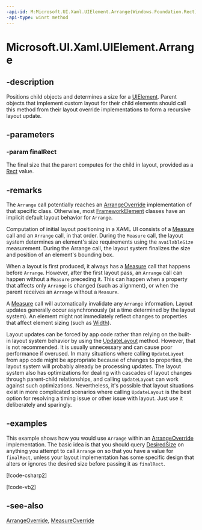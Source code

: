 ```yaml
---
-api-id: M:Microsoft.UI.Xaml.UIElement.Arrange(Windows.Foundation.Rect)
-api-type: winrt method
---
```


<!-- Method syntax
public void Arrange(Windows.Foundation.Rect finalRect)
-->

# Microsoft.UI.Xaml.UIElement.Arrange

## -description

Positions child objects and determines a size for a [UIElement](uielement.md). Parent objects that implement custom layout for their child elements should call this method from their layout override implementations to form a recursive layout update.

## -parameters

### -param finalRect

The final size that the parent computes for the child in layout, provided as a [Rect](/uwp/api/windows.foundation.rect) value.

## -remarks

The `Arrange` call potentially reaches an [ArrangeOverride](frameworkelement_arrangeoverride_1795048387.md) implementation of that specific class. Otherwise, most [FrameworkElement](frameworkelement.md) classes have an implicit default layout behavior for `Arrange`.

Computation of initial layout positioning in a XAML UI consists of a [Measure](uielement_measure_1722732750.md) call and an `Arrange` call, in that order. During the `Measure` call, the layout system determines an element's size requirements using the `availableSize` measurement. During the Arrange call, the layout system finalizes the size and position of an element's bounding box.

When a layout is first produced, it always has a [Measure](uielement_measure_1722732750.md) call that happens before `Arrange`. However, after the first layout pass, an `Arrange` call can happen without a `Measure` preceding it. This can happen when a property that affects only `Arrange` is changed (such as alignment), or when the parent receives an `Arrange` without a `Measure`.

A [Measure](uielement_measure_1722732750.md) call will automatically invalidate any `Arrange` information. Layout updates generally occur asynchronously (at a time determined by the layout system). An element might not immediately reflect changes to properties that affect element sizing (such as [Width](frameworkelement_actualwidth.md)).

Layout updates can be forced by app code rather than relying on the built-in layout system behavior by using the [UpdateLayout](uielement_updatelayout_1243658106.md) method. However, that is not recommended. It is usually unnecessary and can cause poor performance if overused. In many situations where calling `UpdateLayout` from app code might be appropriate because of changes to properties, the layout system will probably already be processing updates. The layout system also has optimizations for dealing with cascades of layout changes through parent-child relationships, and calling `UpdateLayout` can work against such optimizations. Nevertheless, it's possible that layout situations exist in more complicated scenarios where calling `UpdateLayout` is the best option for resolving a timing issue or other issue with layout. Just use it deliberately and sparingly.

## -examples

This example shows how you would use `Arrange` within an [ArrangeOverride](frameworkelement_arrangeoverride_1795048387.md) implementation. The basic idea is that you should query [DesiredSize](uielement_desiredsize.md) on anything you attempt to call `Arrange` on so that you have a value for `finalRect`, unless your layout implementation has some specific design that alters or ignores the desired size before passing it as `finalRect`.

[!code-csharp[2](../microsoft.ui.xaml.controls.primitives/code/BlockPanel/csharp/BlankPage.xaml.cs#Snippet2)]

[!code-vb[2](../microsoft.ui.xaml.controls.primitives/code/BlockPanel/vbnet/BlankPage.xaml.vb#Snippet2)]

## -see-also

[ArrangeOverride](frameworkelement_arrangeoverride_1795048387.md), [MeasureOverride](frameworkelement_measureoverride_1586581644.md)
